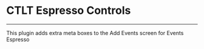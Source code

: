 # CTLT Espresso Controls
------------------------

This plugin adds extra meta boxes to the Add Events screen for Events Espresso
